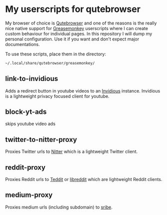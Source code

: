 # My userscripts for qutebrowser

My browser of choice is [Qutebrowser](https://github.com/qutebrowser/qutebrowser) and one of the reasons is the really nice native support for
[Greasemonkey](https://www.greasespot.net/) userscripts where I can create custom behaviour for individual pages.
In this repository I will dump my personal configuration. Use it if you want and don't expect major documentations.

To use these scripts, place them in the directory: 
```bash
~/.local/share/qutebrowser/greasemonkey/
```

## link-to-invidious
Adds a redirect button in youtube videos to an [Invidious](https://github.com/iv-org/invidious) instance.
Invidious is a lightweight privacy focused client for youtube.

## block-yt-ads
skips youtube video ads

## twitter-to-nitter-proxy
Proxies Twitter urls to [Nitter](https://github.com/zedeus/nitter) which is a lightweight Twitter client.

## reddit-proxy
Proxies Reddit urls to [Teddit](https://codeberg.org/teddit/teddit) or [libreddit](https://github.com/spikecodes/libreddit) which are lightweight Reddit clients.

## medium-proxy
Proxies medium urls (including subdomain) to [sribe](scribe.rip).
